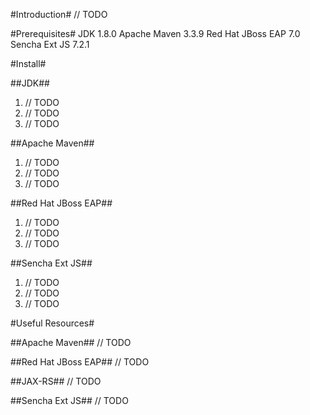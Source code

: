 #Introduction#
// TODO

#Prerequisites#
JDK 1.8.0
Apache Maven 3.3.9
Red Hat JBoss EAP 7.0
Sencha Ext JS 7.2.1

#Install#

##JDK##
1. // TODO
2. // TODO
3. // TODO

##Apache Maven##
1. // TODO
2. // TODO
3. // TODO

##Red Hat JBoss EAP##
1. // TODO
2. // TODO
3. // TODO

##Sencha Ext JS##
1. // TODO
2. // TODO
3. // TODO

#Useful Resources#

##Apache Maven##
// TODO

##Red Hat JBoss EAP##
// TODO

##JAX-RS##
// TODO

##Sencha Ext JS##
// TODO
